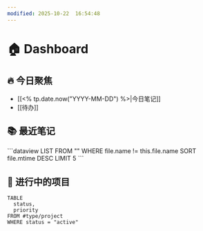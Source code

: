 ```yaml
---
modified: 2025-10-22  16:54:48
---
```

# 🏠 Dashboard

## 🔥 今日聚焦
- [[<% tp.date.now("YYYY-MM-DD") %>|今日笔记]]
- [[待办]]

## 📚 最近笔记
\```dataview
LIST
FROM ""
WHERE file.name != this.file.name
SORT file.mtime DESC
LIMIT 5
\```

## 🎯 进行中的项目
```dataview
TABLE 
  status,
  priority
FROM #type/project
WHERE status = "active"
```